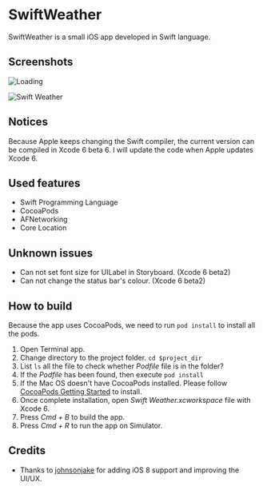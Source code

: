 SwiftWeather
============

SwiftWeather is a small iOS app developed in Swift language.

## Screenshots
![Loading](https://raw.githubusercontent.com/JakeLin/SwiftWeather/master/screenshots/loading-33.png)

![Swift Weather](https://raw.githubusercontent.com/JakeLin/SwiftWeather/master/screenshots/Swift-Weather-33.png)

## Notices
Because Apple keeps changing the Swift compiler, the current version can be compiled in Xcode 6 beta 6. I will update the code when Apple updates Xcode 6.
 
## Used features
* Swift Programming Language
* CocoaPods
* AFNetworking
* Core Location

## Unknown issues
* Can not set font size for UILabel in Storyboard. (Xcode 6 beta2)
* Can not change the status bar's colour. (Xcode 6 beta2)


## How to build
Because the app uses CocoaPods, we need to run `pod install` to install all the pods.

1. Open Terminal app.
2. Change directory to the project folder. `cd $project_dir`
3. List `ls` all the file to check whether *Podfile* file is in the folder? 
4. If the *Podfile* has been found, then execute `pod install`
5. If the Mac OS doesn't have CocoaPods installed. Please follow [CocoaPods Getting Started](http://guides.cocoapods.org/using/getting-started.html) to install.
6. Once complete installation, open *Swift Weather.xcworkspace* file with Xcode 6.
7. Press *Cmd + B* to build the app.
8. Press *Cmd + R* to run the app on Simulator.

## Credits
* Thanks to [johnsonjake](https://github.com/johnsonjake) for adding iOS 8 support and improving the UI/UX.
